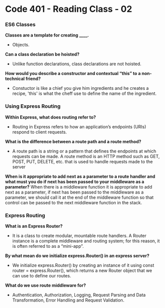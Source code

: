 # Code 401 - Reading Class - 02

### ES6 Classes

**Classes are a template for creating ____.**
- Objects.

**Can a class declaration be hoisted?**
- Unlike function declarations, class declarations are not hoisted.

**How would you describe a constructor and contextual “this” to a non-technical friend?**
- Constuctor is like a chief you give him ingredients and he creates a recipe, 'this' is what the cheff use to define the name of the ingredient.

### Using Express Routing

**Within Express, what does routing refer to?**
- Routing in Express refers to how an application’s endpoints (URIs) respond to client requests.

**What is the difference between a route path and a route method?**
- A route path is a string or a pattern that defines the endpoints at which requests can be made. A route method is an HTTP method such as GET, POST, PUT, DELETE, etc. that is used to handle requests made to the server

**When is it appropriate to add next as a parameter to a route handler and what must you do if next has been passed to your middleware as a parameter?**
When there is a middleware function it is appropriate to add next as a parameter, if next has been passed to the middleware as a parameter, we should call it at the end of the middleware function so that control can be passed to the next middleware function in the stack.


### Express Routing

**What is an Express Router?**
- It is a class to create modular, mountable route handlers. A Router instance is a complete middleware and routing system; for this reason, it is often referred to as a “mini-app”.

**By what mean do we initialize express.Router() in an express server?**
- We initialize express.Router() by creating an instance of it using const router = express.Router(), which returns a new Router object that we can use to define our routes.

**What do we use route middleware for?**
- Authentication, Authorization, Logging, Request Parsing and Data Transformation, Error Handling and Request Validation.